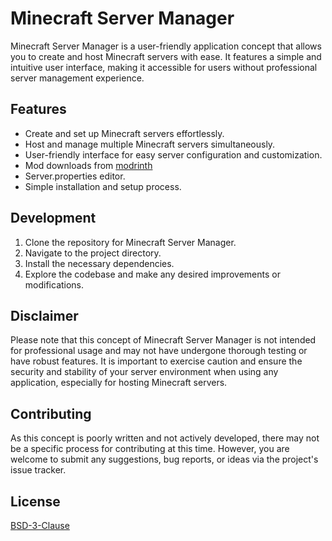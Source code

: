 # Minecraft Server Manager

Minecraft Server Manager is a user-friendly application concept that allows you to create and host Minecraft servers with ease. It features a simple and intuitive user interface, making it accessible for users without professional server management experience.

## Features

- Create and set up Minecraft servers effortlessly.
- Host and manage multiple Minecraft servers simultaneously.
- User-friendly interface for easy server configuration and customization.
- Mod downloads from [modrinth](https://modrinth.com/)
- Server.properties editor.
- Simple installation and setup process.

## Development

1. Clone the repository for Minecraft Server Manager.
2. Navigate to the project directory.
3. Install the necessary dependencies.
4. Explore the codebase and make any desired improvements or modifications.

## Disclaimer

Please note that this concept of Minecraft Server Manager is not intended for professional usage and may not have undergone thorough testing or have robust features. It is important to exercise caution and ensure the security and stability of your server environment when using any application, especially for hosting Minecraft servers.

## Contributing

As this concept is poorly written and not actively developed, there may not be a specific process for contributing at this time. However, you are welcome to submit any suggestions, bug reports, or ideas via the project's issue tracker.

## License
[BSD-3-Clause](LICENSE)
